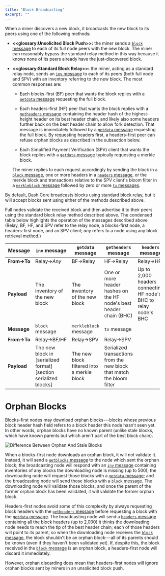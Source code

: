 ```yaml
---
title: "Block Broadcasting"
excerpt: ""
---
```

When a miner discovers a new block, it broadcasts the new block to its peers using one of the following methods:

* **<<glossary:Unsolicited Block Push>>:**
  the miner sends a [`block` message](core-ref-p2p-network-data-messages#section-block) to each of its full node peers with the new block. The miner can reasonably bypass the standard relay method in this way because it knows none of its peers already have the just-discovered block.

* **<<glossary:Standard Block Relay>>:**
  the miner, acting as a standard relay node, sends an [`inv` message](core-ref-p2p-network-data-messages#section-inv) to each of its peers (both full node and SPV) with an inventory referring to the new block. The most common responses are:

   * Each blocks-first (BF) peer that wants the block replies with a [`getdata` message](core-ref-p2p-network-data-messages#section-getdata) requesting the full block.

   * Each headers-first (HF) peer that wants the block replies with a [`getheaders` message](core-ref-p2p-network-data-messages#section-getheaders) containing the header hash of the highest-height header on its best header chain, and likely also some headers further back on the best header chain to allow fork detection. That message is immediately followed by a [`getdata` message](core-ref-p2p-network-data-messages#section-getdata) requesting the full block. By requesting headers first, a headers-first peer can refuse orphan blocks as described in the subsection below.

   * Each Simplified Payment Verification (SPV) client that wants the block replies with a [`getdata` message](core-ref-p2p-network-data-messages#section-getdata) typically requesting a merkle block.

   The miner replies to each request accordingly by sending the block in a [`block` message](core-ref-p2p-network-data-messages#section-block), one or more headers in a [`headers` message](core-ref-p2p-network-data-messages#section-headers), or the merkle block and transactions relative to the SPV client's bloom filter in a [`merkleblock` message](core-ref-p2p-network-data-messages#section-merkleblock) followed by zero or more [`tx` messages](core-ref-p2p-network-data-messages#section-tx).

By default, Dash Core broadcasts blocks using standard block relay, but it will accept blocks sent using either of the methods described above.

Full nodes validate the received block and then advertise it to their peers using the standard block relay method described above.  The condensed table below highlights the operation of the messages described above (Relay, BF, HF, and SPV refer to the relay node, a blocks-first node, a headers-first node, and an SPV client; *any* refers to a node using any block retrieval method.)

| **Message** | `inv` message                                   | `getdata` message               | `getheaders` message                                     | `headers` message
| --- | --- | --- | --- | --- |
| **From→To** | Relay→_Any_                                            | BF→Relay                                   | HF→Relay                                                               | Relay→HF
| **Payload** | The inventory of the new block                         | The inventory of the new block             | One or more header hashes on the HF node's best header chain (BHC)     | Up to 2,000 headers connecting HF node's BHC to relay node's BHC
| **Message** | `block` message                               | `merkleblock` message       | `tx` message                                                     |
| **From→To** | Relay→BF/HF                                            | Relay→SPV                                  | Relay→SPV                                                              |
| **Payload** | The new block in [serialized format][section serialized blocks] | The new block filtered into a merkle block | Serialized transactions from the new block that match the bloom filter |

# Orphan Blocks

Blocks-first nodes may download orphan blocks---blocks whose previous block header hash field refers to a block header this node hasn't seen yet. In other words, orphan blocks have no known parent (unlike stale blocks, which have known parents but which aren't part of the best block chain).

![Difference Between Orphan And Stale Blocks](https://dash-docs.github.io/img/dev/en-orphan-stale-definition.svg)

When a blocks-first node downloads an orphan block, it will not validate it. Instead, it will send a [`getblocks` message](core-ref-p2p-network-data-messages#section-getblocks) to the node which sent the orphan block; the broadcasting node will respond with an [`inv` message](core-ref-p2p-network-data-messages#section-inv) containing inventories of any blocks the downloading node is missing (up to 500); the downloading node will request those blocks with a [`getdata` message](core-ref-p2p-network-data-messages#section-getdata); and the broadcasting node will send those blocks with a [`block` message](core-ref-p2p-network-data-messages#section-block). The downloading node will validate those blocks, and once the parent of the former orphan block has been validated, it will validate the former orphan block.

Headers-first nodes avoid some of this complexity by always requesting block headers with the [`getheaders` message](core-ref-p2p-network-data-messages#section-getheaders) before requesting a block with the [`getdata` message](core-ref-p2p-network-data-messages#section-getdata). The broadcasting node will send a [`headers` message](core-ref-p2p-network-data-messages#section-headers) containing all the block headers (up to 2,000) it thinks the downloading node needs to reach the tip of the best header chain; each of those headers will point to its parent, so when the downloading node receives the [`block` message](core-ref-p2p-network-data-messages#section-block), the block shouldn't be an orphan block---all of its parents should be known (even if they haven't been validated yet). If, despite this, the block received in the [`block` message](core-ref-p2p-network-data-messages#section-block) is an orphan block, a headers-first node will discard it immediately.

However, orphan discarding does mean that headers-first nodes will ignore orphan blocks sent by miners in an unsolicited block push.